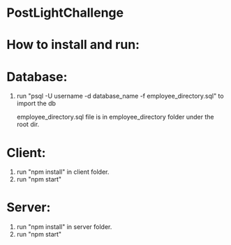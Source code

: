 # PostLightChallenge

# How to install and run:

# Database:

1. run "psql -U username -d database_name -f employee_directory.sql" to import the db

    employee_directory.sql file is in employee_directory folder under the root dir.

# Client:

1. run "npm install" in client folder.
2. run "npm start"


# Server:

1. run "npm install" in server folder.
2. run "npm start"



